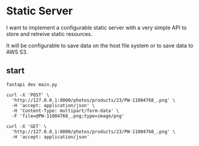 # Static Server

I want to implement a configurable static server with a very simple API to store and retreive static resources.

It will be configurable to save data on the host file system or to save data to AWS S3.

## start

    fastapi dev main.py

    curl -X 'POST' \
      'http://127.0.0.1:8000/photos/products/23/PW-11004768_.png' \
      -H 'accept: application/json' \
      -H 'Content-Type: multipart/form-data' \
      -F 'file=@PW-11004768_.png;type=image/png'

    curl -X 'GET' \
      'http://127.0.0.1:8000/photos/products/23/PW-11004768_.png' \
      -H 'accept: application/json'
